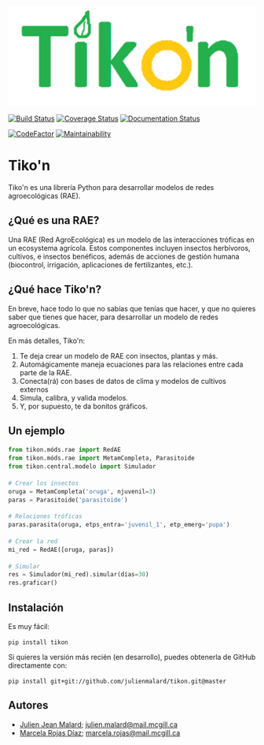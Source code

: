 ![Tiko'n](docs/source/_estático/imágenes/logos/Logo_Tikon.png)

[![Build Status](https://travis-ci.org/julienmalard/Tikon.svg?branch=master)](https://travis-ci.org/julienmalard/Tikon)
[![Coverage Status](https://coveralls.io/repos/github/julienmalard/Tikon/badge.svg?branch=master)](https://coveralls.io/github/julienmalard/Tikon?branch=master)
[![Documentation Status](https://readthedocs.org/projects/tikon/badge/?version=latest)](https://tikon.readthedocs.io/ur/latest/?badge=latest)

[![CodeFactor](https://www.codefactor.io/repository/github/julienmalard/tikon/badge)](https://www.codefactor.io/repository/github/julienmalard/tikon)
[![Maintainability](https://api.codeclimate.com/v1/badges/855ebb601a34ec094956/maintainability)](https://codeclimate.com/github/julienmalard/Tikon/maintainability)

# Tiko'n

Tiko'n es una librería Python para desarrollar modelos de redes agroecológicas (RAE).

## ¿Qué es una RAE?
Una RAE (Red AgroEcológica) es un modelo de las interacciones tróficas en un ecosystema agrícola.
Estos componentes incluyen insectos herbívoros, cultivos, e insectos benéficos, además de acciones de gestión humana
(biocontrol, irrigación, aplicaciones de fertilizantes, etc.).

## ¿Qué hace Tiko'n?
En breve, hace todo lo que no sabías que tenías que hacer, y que no quieres saber que tienes que hacer,
para desarrollar un modelo de redes agroecológicas.

En más detalles, Tiko'n:

1. Te deja crear un modelo de RAE con insectos, plantas y más.
2. Automágicamente maneja ecuaciones para las relaciones entre cada parte de la RAE.
3. Conecta(rá) con bases de datos de clima y modelos de cultivos externos
4. Simula, calibra, y valida modelos.
5. Y, por supuesto, te da bonitos gráficos.

## Un ejemplo
```python
from tikon.móds.rae import RedAE
from tikon.móds.rae import MetamCompleta, Parasitoide
from tikon.central.modelo import Simulador

# Crear los insectos
oruga = MetamCompleta('oruga', njuvenil=3)
paras = Parasitoide('parasitoide')

# Relaciones tróficas
paras.parasita(oruga, etps_entra='juvenil_1', etp_emerg='pupa')

# Crear la red
mi_red = RedAE([oruga, paras])

# Simular
res = Simulador(mi_red).simular(días=30)
res.graficar()

```

## Instalación

Es muy fácil:

   `pip install tikon`

Si quieres la versión más recién (en desarrollo), puedes obtenerla de GitHub directamente con:

   `pip install git+git://github.com/julienmalard/tikon.git@master`

## Autores

* [Julien Jean Malard](https://www.researchgate.net/profile/Julien_Malard); julien.malard@mail.mcgill.ca
* [Marcela Rojas Díaz](https://www.researchgate.net/profile/Marcela_Rojas5); marcela.rojas@mail.mcgill.ca


